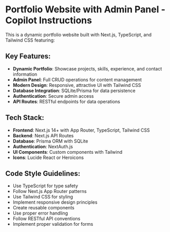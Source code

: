 <!-- Use this file to provide workspace-specific custom instructions to Copilot. For more details, visit https://code.visualstudio.com/docs/copilot/copilot-customization#_use-a-githubcopilotinstructionsmd-file -->

# Portfolio Website with Admin Panel - Copilot Instructions

This is a dynamic portfolio website built with Next.js, TypeScript, and Tailwind CSS featuring:

## Key Features:
- **Dynamic Portfolio**: Showcase projects, skills, experience, and contact information
- **Admin Panel**: Full CRUD operations for content management
- **Modern Design**: Responsive, attractive UI with Tailwind CSS
- **Database Integration**: SQLite/Prisma for data persistence
- **Authentication**: Secure admin access
- **API Routes**: RESTful endpoints for data operations

## Tech Stack:
- **Frontend**: Next.js 14+ with App Router, TypeScript, Tailwind CSS
- **Backend**: Next.js API Routes
- **Database**: Prisma ORM with SQLite
- **Authentication**: NextAuth.js
- **UI Components**: Custom components with Tailwind
- **Icons**: Lucide React or Heroicons

## Code Style Guidelines:
- Use TypeScript for type safety
- Follow Next.js App Router patterns
- Use Tailwind CSS for styling
- Implement responsive design principles
- Create reusable components
- Use proper error handling
- Follow RESTful API conventions
- Implement proper validation for forms
